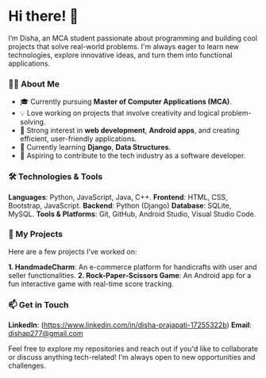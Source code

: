 # Hi there! 👋

I’m Disha, an MCA student passionate about programming and building cool projects that solve real-world problems. I'm always eager to learn new technologies, explore innovative ideas, and turn them into functional applications.

### 👩‍💻 About Me
- 🎓 Currently pursuing **Master of Computer Applications (MCA)**.
- 💡 Love working on projects that involve creativity and logical problem-solving.
- 🌟 Strong interest in **web development**, **Android apps**, and creating efficient, user-friendly applications.
- 🌱 Currently learning **Django**, **Data Structures**.
- 🎯 Aspiring to contribute to the tech industry as a software developer.

### 🛠️ Technologies & Tools
**Languages**: Python, JavaScript, Java, C++.
**Frontend**: HTML, CSS, Bootstrap, JavaScript.
**Backend**: Python (Django)
**Database**: SQLite, MySQL.
**Tools & Platforms**: Git, GitHub, Android Studio, Visual Studio Code.

### 🌟 My Projects

Here are a few projects I’ve worked on:

**1. HandmadeCharm**: An e-commerce platform for handicrafts with user and seller functionalities.
**2. Rock-Paper-Scissors Game**: An Android app for a fun interactive game with real-time score tracking.

### 📫 Get in Touch
**LinkedIn**: (https://www.linkedin.com/in/disha-prajapati-17255322b)
**Email**: dishap277@gmail.com

Feel free to explore my repositories and reach out if you'd like to collaborate or discuss anything tech-related! I'm always open to new opportunities and challenges.












